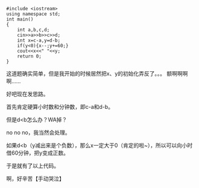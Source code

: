 
    #include <iostream>
    using namespace std;
    int main()
    {
        int a,b,c,d;
        cin>>a>>b>>c>>d;
        int x=c-a,y=d-b;
        if(y<0){x--;y+=60;}
        cout<<x<<" "<<y;
        return 0;
    }
    

这道题确实简单，但是我开始的时候居然把x、y的初始化弄反了。。。 额啊啊啊啊……

好吧现在发思路。

首先肯定硬算小时数和分钟数，即c-a和d-b。

但是d<b怎么办？WA掉？

no no no，我当然会处理。

如果d<b（y减出来是个负数），那么x一定大于0（肯定的啦~），所以可以向小时借60分钟，把y变成正数。

于是就有了以上代码。

啊，好辛苦【手动哭泣】

